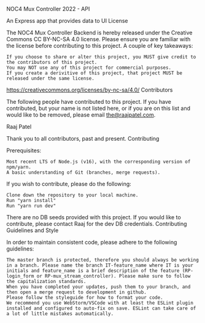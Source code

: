 NOC4 Mux Controller 2022 - API

An Express app that provides data to UI
License

The NOC4 Mux Controller Backend is hereby released under the Creative Commons CC BY-NC-SA 4.0 license. Please ensure you are familiar with the license before contributing to this project. A couple of key takeaways:

    If you choose to share or alter this project, you MUST give credit to the contributors of this project.
    You may NOT use any of this project for commercial purposes.
    If you create a derivitive of this project, that project MUST be released under the same license.

https://creativecommons.org/licenses/by-nc-sa/4.0/
Contributors

The following people have contributed to this project. If you have contributed, but your name is not listed here, or if you are on this list and would like to be removed, please email the@raajpatel.com.

Raaj Patel

Thank you to all contributors, past and present.
Contributing

Prerequisites:

    Most recent LTS of Node.js (v16), with the corresponding version of npm/yarn.
    A basic understanding of Git (branches, merge requests).

If you wish to contribute, please do the following:

    Clone down the repository to your local machine.
    Run "yarn install"
    Run "yarn run dev"

There are no DB seeds provided with this project. If you would like to contribute, please contact Raaj for the dev DB credentials.
Contributing Guidelines and Style

In order to maintain consistent code, please adhere to the following guidelines:

    The master branch is protected, therefore you should always be working in a branch. Please name the branch IT-feature_name where IT is your initials and feature_name is a brief description of the feature (RP-login_form or RP-mux_stream_controller). Please make sure to follow the capitalization standards.
    When you have completed your updates, push them to your branch, and then open a merge request to development in github.
    Please follow the styleguide for how to format your code.
    We recommend you use WebStorm/VSCode with at least the ESLint plugin installed and configured to auto-fix on save. ESLint can take care of a lot of little mistakes automatically.
